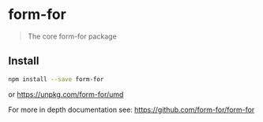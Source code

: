 # form-for

> The core form-for package

## Install

```sh
npm install --save form-for
```

or https://unpkg.com/form-for/umd

For more in depth documentation see: https://github.com/form-for/form-for
